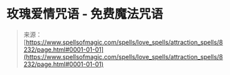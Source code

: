 <!--yml

类别：未分类

日期：2024-06-12 18:43:38

-->

# 玫瑰爱情咒语 - 免费魔法咒语

> 来源：[https://www.spellsofmagic.com/spells/love_spells/attraction_spells/8232/page.html#0001-01-01](https://www.spellsofmagic.com/spells/love_spells/attraction_spells/8232/page.html#0001-01-01)
